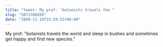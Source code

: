 ```yaml
---
title: "tweet: My prof: 'botanists travels the "
slug: "5873388858"
date: "2009-11-19T23:59:52+00:00"
---
```

My prof: "botanists travels the world and sleep in bushes and sometimes get happy and find new species."